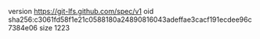 version https://git-lfs.github.com/spec/v1
oid sha256:c3061fd58f1e21c0588180a24890816043adeffae3cacf191ecdee96c7384e06
size 1223
